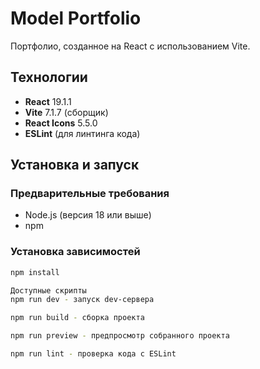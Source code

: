 # Model Portfolio

Портфолио, созданное на React с использованием Vite.

## Технологии

- **React** 19.1.1
- **Vite** 7.1.7 (сборщик)
- **React Icons** 5.5.0
- **ESLint** (для линтинга кода)

## Установка и запуск

### Предварительные требования

- Node.js (версия 18 или выше)
- npm

### Установка зависимостей

```bash
npm install

Доступные скрипты
npm run dev - запуск dev-сервера

npm run build - сборка проекта

npm run preview - предпросмотр собранного проекта

npm run lint - проверка кода с ESLint
```
